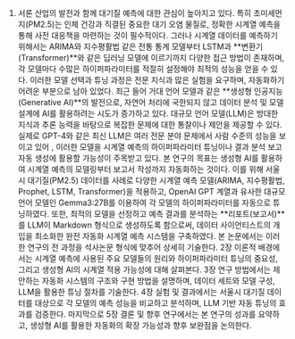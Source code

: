 1. 서론
산업의 발전과 함께 대기질 예측에 대한 관심이 높아지고 있다. 특히 초미세먼지(PM2.5)는 인체 건강과 직결된 중요한 대기 오염 물질로, 정확한 시계열 예측을 통해 사전 대응책을 마련하는 것이 필수적이다. 그러나 시계열 데이터를 예측하기 위해서는 ARIMA와 지수평활법 같은 전통 통계 모델부터 LSTM과 **변환기(Transformer)**와 같은 딥러닝 모델에 이르기까지 다양한 접근 방법이 존재하며, 각 모델마다 수많은 하이퍼파라미터를 적절히 설정해야 최적의 성능을 얻을 수 있다. 이러한 모델 선택과 튜닝 과정은 전문 지식과 많은 실험을 요구하며, 자동화하기 어려운 부분으로 남아 있었다.
최근 들어 거대 언어 모델과 같은 **생성형 인공지능(Generative AI)**의 발전으로, 자연어 처리에 국한되지 않고 데이터 분석 및 모델 설계에 AI를 활용하려는 시도가 증가하고 있다. 대규모 언어 모델(LLM)은 방대한 지식과 추론 능력을 바탕으로 복잡한 문제에 대한 통찰이나 제안을 제공할 수 있다. 실제로 GPT-4와 같은 최신 LLM은 여러 전문 분야 문제에서 사람 수준의 성능을 보이고 있어 , 이러한 모델을 시계열 예측의 하이퍼파라미터 튜닝이나 결과 분석 보고 자동 생성에 활용할 가능성이 주목받고 있다.
본 연구의 목표는 생성형 AI를 활용하여 시계열 예측의 모델링부터 보고서 작성까지 자동화하는 것이다. 이를 위해 서울시 대기질(PM2.5) 데이터를 사례로 다양한 시계열 예측 모델(ARIMA, 지수평활법, Prophet, LSTM, Transformer)을 적용하고, OpenAI GPT 계열과 유사한 대규모 언어 모델인 Gemma3:27B를 이용하여 각 모델의 하이퍼파라미터를 자동으로 튜닝하였다. 또한, 최적의 모델을 선정하고 예측 결과를 분석하는 **리포트(보고서)**를 LLM이 Markdown 형식으로 생성하도록 함으로써, 데이터 사이언티스트의 개입을 최소화한 완전 자동화 시계열 예측 시스템을 구축하였다.
본 논문에서는 이러한 연구의 전 과정을 석사논문 형식에 맞추어 상세히 기술한다. 2장 이론적 배경에서는 시계열 예측에 사용된 주요 모델들의 원리와 하이퍼파라미터 튜닝의 중요성, 그리고 생성형 AI의 시계열 적용 가능성에 대해 살펴본다. 3장 연구 방법에서는 제안하는 자동화 시스템의 구조와 구현 방법을 설명하며, 데이터 세트와 모델 구성, LLM을 활용한 튜닝 절차를 기술한다. 4장 실험 및 결과에서는 서울시 대기질 데이터를 대상으로 각 모델의 예측 성능을 비교하고 분석하며, LLM 기반 자동 튜닝의 효과를 검증한다. 마지막으로 5장 결론 및 향후 연구에서는 본 연구의 성과를 요약하고, 생성형 AI를 활용한 자동화의 확장 가능성과 향후 보완점을 논의한다.
